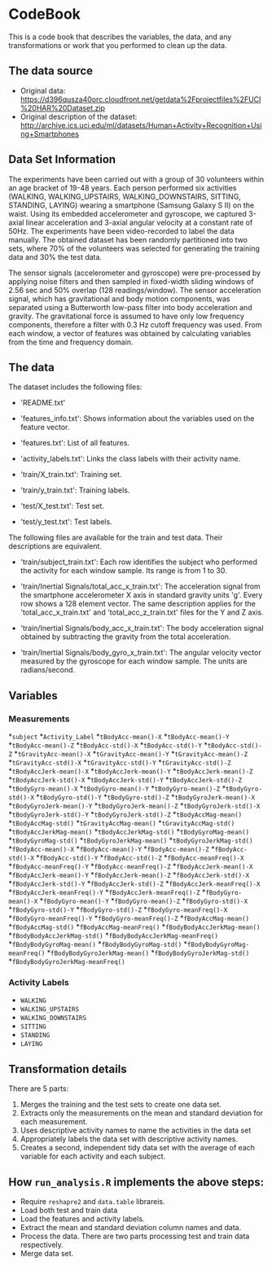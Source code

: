 # CodeBook

This is a code book that describes the variables, the data, and any transformations or work that you performed to clean up the data.

## The data source

* Original data: https://d396qusza40orc.cloudfront.net/getdata%2Fprojectfiles%2FUCI%20HAR%20Dataset.zip
* Original description of the dataset: http://archive.ics.uci.edu/ml/datasets/Human+Activity+Recognition+Using+Smartphones

## Data Set Information

The experiments have been carried out with a group of 30 volunteers within an age bracket of 19-48 years. Each person performed six activities (WALKING, WALKING_UPSTAIRS, WALKING_DOWNSTAIRS, SITTING, STANDING, LAYING) wearing a smartphone (Samsung Galaxy S II) on the waist. Using its embedded accelerometer and gyroscope, we captured 3-axial linear acceleration and 3-axial angular velocity at a constant rate of 50Hz. The experiments have been video-recorded to label the data manually. The obtained dataset has been randomly partitioned into two sets, where 70% of the volunteers was selected for generating the training data and 30% the test data.

The sensor signals (accelerometer and gyroscope) were pre-processed by applying noise filters and then sampled in fixed-width sliding windows of 2.56 sec and 50% overlap (128 readings/window). The sensor acceleration signal, which has gravitational and body motion components, was separated using a Butterworth low-pass filter into body acceleration and gravity. The gravitational force is assumed to have only low frequency components, therefore a filter with 0.3 Hz cutoff frequency was used. From each window, a vector of features was obtained by calculating variables from the time and frequency domain.

## The data

The dataset includes the following files:

- 'README.txt'

- 'features_info.txt': Shows information about the variables used on the feature vector.

- 'features.txt': List of all features.

- 'activity_labels.txt': Links the class labels with their activity name.

- 'train/X_train.txt': Training set.

- 'train/y_train.txt': Training labels.

- 'test/X_test.txt': Test set.

- 'test/y_test.txt': Test labels.

The following files are available for the train and test data. Their descriptions are equivalent.

- 'train/subject_train.txt': Each row identifies the subject who performed the activity for each window sample. Its range is from 1 to 30.

- 'train/Inertial Signals/total_acc_x_train.txt': The acceleration signal from the smartphone accelerometer X axis in standard gravity units 'g'. Every row shows a 128 element vector. The same description applies for the 'total_acc_x_train.txt' and 'total_acc_z_train.txt' files for the Y and Z axis.

- 'train/Inertial Signals/body_acc_x_train.txt': The body acceleration signal obtained by subtracting the gravity from the total acceleration.

- 'train/Inertial Signals/body_gyro_x_train.txt': The angular velocity vector measured by the gyroscope for each window sample. The units are radians/second.

## Variables

### Measurements

*`subject` 
*`Activity_Label` 
*`tBodyAcc-mean()-X` 
*`tBodyAcc-mean()-Y`
*`tBodyAcc-mean()-Z` 
*`tBodyAcc-std()-X` 
*`tBodyAcc-std()-Y` 
*`tBodyAcc-std()-Z` 
*`tGravityAcc-mean()-X` 
*`tGravityAcc-mean()-Y` 
*`tGravityAcc-mean()-Z` 
*`tGravityAcc-std()-X` 
*`tGravityAcc-std()-Y` 
*`tGravityAcc-std()-Z` 
*`tBodyAccJerk-mean()-X` 
*`tBodyAccJerk-mean()-Y` 
*`tBodyAccJerk-mean()-Z` 
*`tBodyAccJerk-std()-X` 
*`tBodyAccJerk-std()-Y` 
*`tBodyAccJerk-std()-Z` 
*`tBodyGyro-mean()-X` 
*`tBodyGyro-mean()-Y` 
*`tBodyGyro-mean()-Z` 
*`tBodyGyro-std()-X` 
*`tBodyGyro-std()-Y` 
*`tBodyGyro-std()-Z` 
*`tBodyGyroJerk-mean()-X` 
*`tBodyGyroJerk-mean()-Y` 
*`tBodyGyroJerk-mean()-Z` 
*`tBodyGyroJerk-std()-X` 
*`tBodyGyroJerk-std()-Y` 
*`tBodyGyroJerk-std()-Z` 
*`tBodyAccMag-mean()` 
*`tBodyAccMag-std()` 
*`tGravityAccMag-mean()` 
*`tGravityAccMag-std()` 
*`tBodyAccJerkMag-mean()` 
*`tBodyAccJerkMag-std()` 
*`tBodyGyroMag-mean()` 
*`tBodyGyroMag-std()` 
*`tBodyGyroJerkMag-mean()` 
*`tBodyGyroJerkMag-std()` 
*`fBodyAcc-mean()-X` 
*`fBodyAcc-mean()-Y` 
*`fBodyAcc-mean()-Z` 
*`fBodyAcc-std()-X` 
*`fBodyAcc-std()-Y` 
*`fBodyAcc-std()-Z` 
*`fBodyAcc-meanFreq()-X` 
*`fBodyAcc-meanFreq()-Y` 
*`fBodyAcc-meanFreq()-Z` 
*`fBodyAccJerk-mean()-X` 
*`fBodyAccJerk-mean()-Y` 
*`fBodyAccJerk-mean()-Z` 
*`fBodyAccJerk-std()-X` 
*`fBodyAccJerk-std()-Y` 
*`fBodyAccJerk-std()-Z` 
*`fBodyAccJerk-meanFreq()-X` 
*`fBodyAccJerk-meanFreq()-Y` 
*`fBodyAccJerk-meanFreq()-Z` 
*`fBodyGyro-mean()-X` 
*`fBodyGyro-mean()-Y` 
*`fBodyGyro-mean()-Z` 
*`fBodyGyro-std()-X` 
*`fBodyGyro-std()-Y` 
*`fBodyGyro-std()-Z` 
*`fBodyGyro-meanFreq()-X` 
*`fBodyGyro-meanFreq()-Y` 
*`fBodyGyro-meanFreq()-Z` 
*`fBodyAccMag-mean()` 
*`fBodyAccMag-std()` 
*`fBodyAccMag-meanFreq()` 
*`fBodyBodyAccJerkMag-mean()` 
*`fBodyBodyAccJerkMag-std()` 
*`fBodyBodyAccJerkMag-meanFreq()` 
*`fBodyBodyGyroMag-mean()` 
*`fBodyBodyGyroMag-std()` 
*`fBodyBodyGyroMag-meanFreq()` 
*`fBodyBodyGyroJerkMag-mean()` 
*`fBodyBodyGyroJerkMag-std()` 
*`fBodyBodyGyroJerkMag-meanFreq()`

### Activity Labels

* `WALKING` 
* `WALKING_UPSTAIRS` 
* `WALKING_DOWNSTAIRS` 
* `SITTING` 
* `STANDING` 
* `LAYING` 

## Transformation details

There are 5 parts:

1. Merges the training and the test sets to create one data set.
2. Extracts only the measurements on the mean and standard deviation for each measurement.
3. Uses descriptive activity names to name the activities in the data set
4. Appropriately labels the data set with descriptive activity names.
5. Creates a second, independent tidy data set with the average of each variable for each activity and each subject.

## How ```run_analysis.R``` implements the above steps:

* Require ```reshapre2``` and ```data.table``` librareis.
* Load both test and train data
* Load the features and activity labels.
* Extract the mean and standard deviation column names and data.
* Process the data. There are two parts processing test and train data respectively.
* Merge data set.